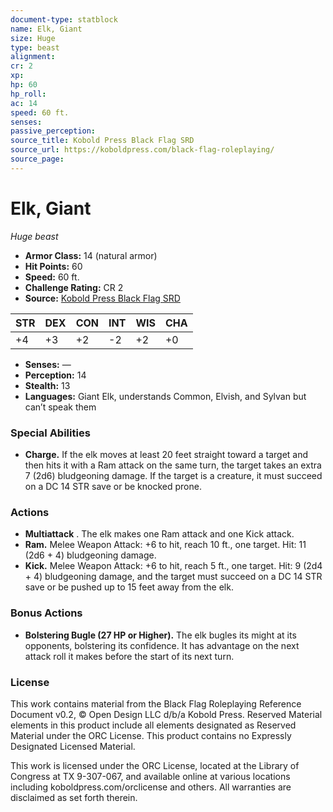 ```yaml
---
document-type: statblock
name: Elk, Giant
size: Huge
type: beast
alignment: 
cr: 2
xp: 
hp: 60
hp_roll: 
ac: 14
speed: 60 ft.
senses: 
passive_perception: 
source_title: Kobold Press Black Flag SRD
source_url: https://koboldpress.com/black-flag-roleplaying/
source_page: 
---
```


# Elk, Giant

*Huge beast*

- **Armor Class:** 14 (natural armor)
- **Hit Points:** 60
- **Speed:** 60 ft.
- **Challenge Rating:** CR 2
- **Source:** [Kobold Press Black Flag SRD](https://koboldpress.com/black-flag-roleplaying/)

| STR | DEX | CON | INT | WIS | CHA |
| --- | --- | --- | --- | --- | --- |
| +4 | +3 | +2 | -2 | +2 | +0 |

- **Senses:** —
- **Perception:** 14
- **Stealth:** 13
- **Languages:** Giant Elk, understands Common, Elvish, and Sylvan but can’t speak them

### Special Abilities

- **Charge.** If the elk moves at least 20 feet straight toward a target and then hits it with a Ram attack on the same turn, the target takes an extra 7 (2d6) bludgeoning damage. If the target is a creature, it must succeed on a DC 14 STR save or be knocked prone.

### Actions

- **Multiattack** . The elk makes one Ram attack and one Kick attack.
- **Ram.** Melee Weapon Attack: +6 to hit, reach 10 ft., one target. Hit: 11 (2d6 + 4) bludgeoning damage.
- **Kick.** Melee Weapon Attack: +6 to hit, reach 5 ft., one target. Hit: 9 (2d4 + 4) bludgeoning damage, and the target must succeed on a DC 14 STR save or be pushed up to 15 feet away from the elk.

### Bonus Actions

- **Bolstering Bugle (27 HP or Higher).** The elk bugles its might at its opponents, bolstering its confidence. It has advantage on the next attack roll it makes before the start of its next turn.

### License

This work contains material from the Black Flag Roleplaying Reference Document v0.2, © Open Design LLC d/b/a Kobold Press. Reserved Material elements in this product include all elements designated as Reserved Material under the ORC License. This product contains no Expressly Designated Licensed Material.

This work is licensed under the ORC License, located at the Library of Congress at TX 9-307-067, and available online at various locations including koboldpress.com/orclicense and others. All warranties are disclaimed as set forth therein.
